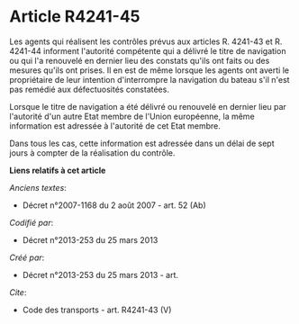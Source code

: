 # Article R4241-45

Les agents qui réalisent les contrôles prévus aux articles R. 4241-43 et R. 4241-44 informent l'autorité compétente qui a
délivré le titre de navigation ou qui l'a renouvelé en dernier lieu des constats qu'ils ont faits ou des mesures qu'ils ont
prises. Il en est de même lorsque les agents ont averti le propriétaire de leur intention d'interrompre la navigation du
bateau s'il n'est pas remédié aux défectuosités constatées. 

Lorsque le titre de navigation a été délivré ou renouvelé en dernier lieu par l'autorité d'un autre Etat membre de l'Union
européenne, la même information est adressée à l'autorité de cet Etat membre. 

Dans tous les cas, cette information est adressée dans un délai de sept jours à compter de la réalisation du contrôle.

**Liens relatifs à cet article**

_Anciens textes_:

  - Décret n°2007-1168 du 2 août 2007 - art. 52 (Ab)

_Codifié par_:

  - Décret n°2013-253 du 25 mars 2013

_Créé par_:

  - Décret n°2013-253 du 25 mars 2013 - art.

_Cite_:

  - Code des transports - art. R4241-43 (V)

